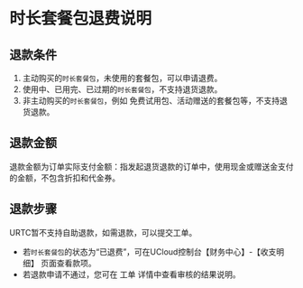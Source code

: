 # 时长套餐包退费说明
## 退款条件
1. 主动购买的`时长套餐包`，未使用的套餐包，可以申请退费。    
2. 使用中、已用完、已过期的`时长套餐包`，不支持退货退款。    
3. 非主动购买的`时长套餐包`，例如 免费试用包、活动赠送的套餐包等，不支持退货退款。    
## 退款金额
退款金额为订单实际支付金额：指发起退货退款的订单中，使用现金或赠送金支付的金额，不包含折扣和代金券。        
## 退款步骤
URTC暂不支持自助退款，如需退款，可以提交工单。    
- 若`时长套餐包`的状态为“已退费”，可在UCloud控制台【财务中心】-【收支明细】 页面查看款项。
- 若退款申请不通过，您可在 工单 详情中查看审核的结果说明。
